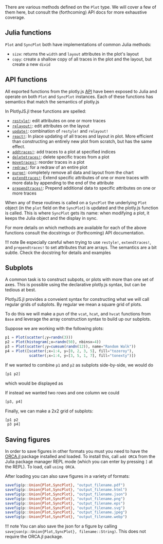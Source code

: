 <!-- TODO: create API docs from docstrings and add link below -->

There are various methods defined on the `Plot` type. We will cover a few of
them here, but consult the (forthcoming) API docs for more exhaustive coverage.

## Julia functions

`Plot` and `SyncPlot` both have implementations of common Julia methods:

- `size`: returns the `width` and `layout` attributes in the plot's layout
- `copy`: create a shallow copy of all traces in the plot and the layout, but
create a new `divid`

## API functions

All exported functions from the plotly.js
[API](https://plot.ly/javascript/plotlyjs-function-reference/) have been
exposed to Julia and operate on both `Plot` and `SyncPlot` instances. Each of
these functions has semantics that match the semantics of plotly.js

In PlotlyJS.jl these functions are spelled:

- [`restyle!`](https://plot.ly/javascript/plotlyjs-function-reference/#plotlyrestyle): edit attributes on one or more traces
- [`relayout!`](https://plot.ly/javascript/plotlyjs-function-reference/#plotlyrelayout): edit attributes on the layout
- [`update!`](https://plot.ly/javascript/plotlyjs-function-reference/#plotlyupdate): combination of `restyle!` and `relayout!`
- [`react!`](https://plot.ly/javascript/plotlyjs-function-reference/#plotlyreact): In place updating of all traces and layout in plot. More efficient than constructing an entirely new plot from scratch, but has the same effect.
- [`addtraces!`](https://plot.ly/javascript/plotlyjs-function-reference/#plotlyaddtraces): add traces to a plot at specified indices
- [`deletetraces!`](https://plot.ly/javascript/plotlyjs-function-reference/#plotlydeletetraces): delete specific traces from a plot
- [`movetraces!`](https://plot.ly/javascript/plotlyjs-function-reference/#plotlymovetraces): reorder traces in a plot
- [`redraw!`](https://plot.ly/javascript/plotlyjs-function-reference/#plotlyredraw): for a redraw of an entire plot
- [`purge!`](https://plot.ly/javascript/plotlyjs-function-reference/#plotlypurge): completely remove all data and layout from the chart
- [`extendtraces!`](https://plot.ly/javascript/plotlyjs-function-reference/#plotlyextendtraces): Extend specific attributes of one or more traces with more data by appending to the end of the attribute
- [`prependtraces!`](https://plot.ly/javascript/plotlyjs-function-reference/#plotlyprependtraces): Prepend additional data to specific attributes on one or more traces


When any of these routines is called on a `SyncPlot` the underlying `Plot`
object (in the `plot` field on the `SyncPlot`) is updated and the plotly.js
function is called. This is where `SyncPlot` gets its name: when modifying a
plot, it keeps the Julia object and the display in sync.

<!-- TODO: create API docs from docstrings and add link below -->

For more details on which methods are available for each of the above functions
consult the docstrings or (forthcoming) API documentation.

!!! note
    Be especially careful when trying to use `restyle!`, `extendtraces!`, and
    `prependtraces!` to set attributes that are arrays. The semantics are a bit
    subtle. Check the docstring for details and examples

## Subplots

A common task is to construct subpots, or plots with more than one set of axes.
This is possible using the declarative plotly.js syntax, but can be tedious at
best.

PlotlyJS.jl provides a conveient syntax for constructing what we will
call regular grids of subplots. By regular we mean a square grid of plots.

To do this we will make a pun of the `vcat`, `hcat`, and `hvcat` functions from
`Base` and leverage the array construction syntax to build up our subplots.

Suppose we are working with the following plots:

```julia
p1 = Plot(scatter(;y=randn(3)))
p2 = Plot(histogram(;x=randn(50), nbinsx=4))
p3 = Plot(scatter(;y=cumsum(randn(12)), name="Random Walk"))
p4 = Plot([scatter(;x=1:4, y=[0, 2, 3, 5], fill="tozeroy"),
           scatter(;x=1:4, y=[3, 5, 1, 7], fill="tonexty")])
```

If we wanted to combine `p1` and `p2` as subplots side-by-side, we would do

```julia
[p1 p2]
```

which would be displayed as

<div id="9b211b11-90ba-4ed1-8a8e-922874e38327"></div>

<script>
   thediv = document.getElementById('9b211b11-90ba-4ed1-8a8e-922874e38327');
var data = [{"type":"scatter","yaxis":"y1","y":[0.5866244446671521,-1.9383492773474906,1.5755145234613384],"xaxis":"x1"},{"type":"histogram","yaxis":"y2","nbinsx":4,"xaxis":"x2","x":[0.02874721818368543,0.3591555676689275,1.11127022977901,0.334122911382547,0.9732575270950886,-1.82561414154534,-0.5947229804546266,1.1956059287597995,-0.370911402072595,0.06506468964194402,-0.3917477253349423,-0.5177800509470399,0.6690381772206448,0.8506312798188942,-0.4661996650376157,-0.08925203756626206,-0.2720106005346297,1.0095318669374804,-0.3429367632640522,1.494593406085796,-0.7021001204975328,2.485160558272339,1.2042841766161603,-0.8179889425824214,0.9976808279235531,0.8487941945727004,-0.13238916888817898,-0.6076727142119374,-0.08957049673870185,-0.7228619615214743,-0.767689315513464,0.010505735738696221,-0.2664477321938591,-0.38965938770679176,-1.1379871323364503,-0.9323045907088239,1.1409535571170606,0.3823735429884236,-0.24363572900382519,-0.4932551604604664,0.10647049887188982,0.569918962367392,0.1386005823334299,0.6768770552472566,-2.541071033107882,-0.6298953799242188,-0.24777182837411657,-0.4598333903988536,-1.4974831175797392,-0.7500193945928398]}]
var layout = {"yaxis2":{"domain":[0.0,1.0],"anchor":"x2"},"yaxis1":{"domain":[0.0,1.0],"anchor":"x1"},"xaxis1":{"domain":[0.0,0.45],"anchor":"y1"},"margin":{"r":50,"l":50,"b":50,"t":60},"xaxis2":{"domain":[0.55,1.0],"anchor":"y2"}}

Plotly.plot(thediv, data,  layout, {showLink: false});

 </script>


If instead we wanted two rows and one column we could

```julia
[p3, p4]
```

<div id="5f7a7d9a-7e61-4ddd-9fe2-738e192ff6da"></div>

<script>
   thediv = document.getElementById('5f7a7d9a-7e61-4ddd-9fe2-738e192ff6da');
var data = [{"type":"scatter","yaxis":"y1","y":[2.309908323313182,4.133375142194304,2.5758077544798774,2.4898933716911578,0.9324775281108626,0.7008738444090501,2.0447231431131767,1.7077489543681752,1.577316978086749,1.8339202074093615,2.2885533332596335,3.2964418594324254],"name":"Random Walk","xaxis":"x1"},{"type":"scatter","yaxis":"y2","y":[0,2,3,5],"xaxis":"x2","x":[1,2,3,4],"fill":"tozeroy"},{"type":"scatter","yaxis":"y2","y":[3,5,1,7],"xaxis":"x2","x":[1,2,3,4],"fill":"tonexty"}]
var layout = {"yaxis2":{"domain":[5.551115123125783e-17,0.42500000000000004],"anchor":"x2"},"yaxis1":{"domain":[0.575,1.0],"anchor":"x1"},"xaxis1":{"domain":[0.0,1.0],"anchor":"y1"},"margin":{"r":50,"l":50,"b":50,"t":60},"xaxis2":{"domain":[0.0,1.0],"anchor":"y2"}}

Plotly.plot(thediv, data,  layout, {showLink: false});

</script>

Finally, we can make a 2x2 grid of subplots:

```julia
[p1 p2
 p3 p4]
```

<div id="bd979d53-9a3d-4594-a03e-c0674720f5c4"></div>

<script>
   thediv = document.getElementById('bd979d53-9a3d-4594-a03e-c0674720f5c4');
var data = [{"type":"scatter","yaxis":"y1","y":[0.5866244446671521,-1.9383492773474906,1.5755145234613384],"xaxis":"x1"},{"type":"histogram","yaxis":"y2","nbinsx":4,"xaxis":"x2","x":[0.02874721818368543,0.3591555676689275,1.11127022977901,0.334122911382547,0.9732575270950886,-1.82561414154534,-0.5947229804546266,1.1956059287597995,-0.370911402072595,0.06506468964194402,-0.3917477253349423,-0.5177800509470399,0.6690381772206448,0.8506312798188942,-0.4661996650376157,-0.08925203756626206,-0.2720106005346297,1.0095318669374804,-0.3429367632640522,1.494593406085796,-0.7021001204975328,2.485160558272339,1.2042841766161603,-0.8179889425824214,0.9976808279235531,0.8487941945727004,-0.13238916888817898,-0.6076727142119374,-0.08957049673870185,-0.7228619615214743,-0.767689315513464,0.010505735738696221,-0.2664477321938591,-0.38965938770679176,-1.1379871323364503,-0.9323045907088239,1.1409535571170606,0.3823735429884236,-0.24363572900382519,-0.4932551604604664,0.10647049887188982,0.569918962367392,0.1386005823334299,0.6768770552472566,-2.541071033107882,-0.6298953799242188,-0.24777182837411657,-0.4598333903988536,-1.4974831175797392,-0.7500193945928398]},{"type":"scatter","yaxis":"y3","y":[2.309908323313182,4.133375142194304,2.5758077544798774,2.4898933716911578,0.9324775281108626,0.7008738444090501,2.0447231431131767,1.7077489543681752,1.577316978086749,1.8339202074093615,2.2885533332596335,3.2964418594324254],"name":"Random Walk","xaxis":"x3"},{"type":"scatter","yaxis":"y4","y":[0,2,3,5],"xaxis":"x4","x":[1,2,3,4],"fill":"tozeroy"},{"type":"scatter","yaxis":"y4","y":[3,5,1,7],"xaxis":"x4","x":[1,2,3,4],"fill":"tonexty"}]
var layout = {"yaxis4":{"domain":[5.551115123125783e-17,0.42500000000000004],"anchor":"x4"},"xaxis3":{"domain":[0.0,0.45],"anchor":"y3"},"yaxis2":{"domain":[0.575,1.0],"anchor":"x2"},"yaxis1":{"domain":[0.575,1.0],"anchor":"x1"},"xaxis1":{"domain":[0.0,0.45],"anchor":"y1"},"margin":{"r":50,"l":50,"b":50,"t":60},"yaxis3":{"domain":[5.551115123125783e-17,0.42500000000000004],"anchor":"x3"},"xaxis2":{"domain":[0.55,1.0],"anchor":"y2"},"xaxis4":{"domain":[0.55,1.0],"anchor":"y4"}}

Plotly.plot(thediv, data,  layout, {showLink: false});

</script>

## Saving figures

In order to save figures in other formats you must you need to have the
[ORCA.jl](https://github.com/sglyon/ORCA.jl) package installed and loaded. To
install this, call `add ORCA` from the Julia package manager REPL mode (which
you can enter by pressing `]` at the REPL). To load, call `using ORCA`.

After loading you can also save figures in a variety of formats:


```julia
savefig(p::Union{Plot,SyncPlot}, "output_filename.pdf")
savefig(p::Union{Plot,SyncPlot}, "output_filename.html")
savefig(p::Union{Plot,SyncPlot}, "output_filename.json")
savefig(p::Union{Plot,SyncPlot}, "output_filename.png")
savefig(p::Union{Plot,SyncPlot}, "output_filename.eps")
savefig(p::Union{Plot,SyncPlot}, "output_filename.svg")
savefig(p::Union{Plot,SyncPlot}, "output_filename.jpeg")
savefig(p::Union{Plot,SyncPlot}, "output_filename.webp")
```

!!! note
    You can also save the json for a figure by calling
    `savejson(p::Union{Plot,SyncPlot}, filename::String)`. This does not
    require the ORCA.jl package.
